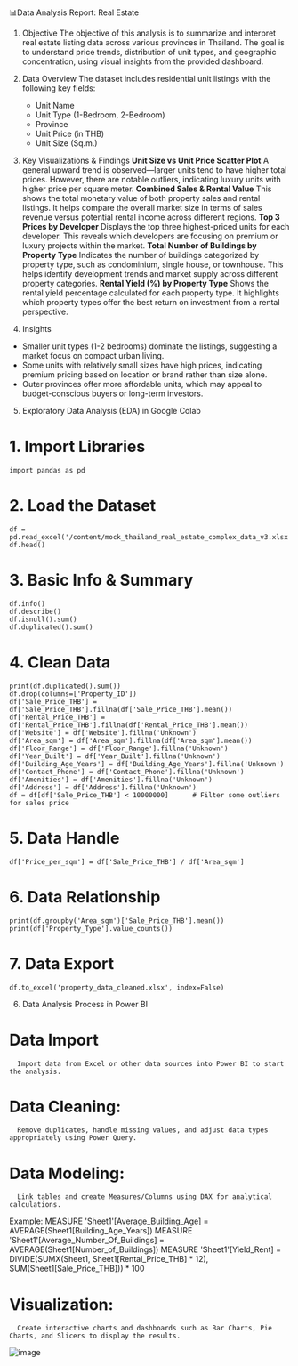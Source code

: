 📊Data Analysis Report: Real Estate
1. Objective
    The objective of this analysis is to summarize and interpret real estate listing data across various provinces in Thailand. The goal is to understand price trends, distribution of unit types, and geographic concentration, using visual insights from the provided dashboard.

2. Data Overview
    The dataset includes residential unit listings with the following key fields:
    - Unit Name
    - Unit Type (1-Bedroom, 2-Bedroom)
    - Province
    - Unit Price (in THB)
    - Unit Size (Sq.m.)

3. Key Visualizations & Findings
**Unit Size vs Unit Price Scatter Plot**
   A general upward trend is observed—larger units tend to have higher total prices. However, there are notable outliers, indicating luxury units with higher price per square meter.
**Combined Sales & Rental Value**
    This shows the total monetary value of both property sales and rental listings. It helps compare the overall market size in terms of sales revenue versus potential rental income across different regions.
**Top 3 Prices by Developer**
    Displays the top three highest-priced units for each developer. This reveals which developers are focusing on premium or luxury projects within the market.
**Total Number of Buildings by Property Type**
    Indicates the number of buildings categorized by property type, such as condominium, single house, or townhouse. This helps identify development trends and market supply across different property categories.
**Rental Yield (%) by Property Type**
    Shows the rental yield percentage calculated for each property type. It highlights which property types offer the best return on investment from a rental perspective.

4. Insights
  - Smaller unit types (1-2 bedrooms) dominate the listings, suggesting a market focus on compact urban living.
  - Some units with relatively small sizes have high prices, indicating premium pricing based on location or brand rather than size alone.
  - Outer provinces offer more affordable units, which may appeal to budget-conscious buyers or long-term investors.

5. Exploratory Data Analysis (EDA) in Google Colab
  # 1. Import Libraries
    import pandas as pd

  # 2. Load the Dataset
    df = pd.read_excel('/content/mock_thailand_real_estate_complex_data_v3.xlsx')
    df.head()
    
  # 3. Basic Info & Summary
    df.info()                  
    df.describe()              
    df.isnull().sum()          
    df.duplicated().sum()    
    
  # 4. Clean Data
    print(df.duplicated().sum())
    df.drop(columns=['Property_ID'])
    df['Sale_Price_THB'] = df['Sale_Price_THB'].fillna(df['Sale_Price_THB'].mean())
    df['Rental_Price_THB'] = df['Rental_Price_THB'].fillna(df['Rental_Price_THB'].mean())
    df['Website'] = df['Website'].fillna('Unknown')
    df['Area_sqm'] = df['Area_sqm'].fillna(df['Area_sqm'].mean())
    df['Floor_Range'] = df['Floor_Range'].fillna('Unknown')
    df['Year_Built'] = df['Year_Built'].fillna('Unknown')
    df['Building_Age_Years'] = df['Building_Age_Years'].fillna('Unknown')
    df['Contact_Phone'] = df['Contact_Phone'].fillna('Unknown')
    df['Amenities'] = df['Amenities'].fillna('Unknown')
    df['Address'] = df['Address'].fillna('Unknown')
    df = df[df['Sale_Price_THB'] < 10000000]      # Filter some outliers for sales price

  # 5. Data Handle
    df['Price_per_sqm'] = df['Sale_Price_THB'] / df['Area_sqm']
    
  # 6. Data Relationship
    print(df.groupby('Area_sqm')['Sale_Price_THB'].mean())
    print(df['Property_Type'].value_counts())
    
  # 7. Data Export
    df.to_excel('property_data_cleaned.xlsx', index=False)

6. Data Analysis Process in Power BI
  # Data Import
      Import data from Excel or other data sources into Power BI to start the analysis.
  # Data Cleaning:
      Remove duplicates, handle missing values, and adjust data types appropriately using Power Query.
  # Data Modeling:
      Link tables and create Measures/Columns using DAX for analytical calculations.
   Example: 
    MEASURE 'Sheet1'[Average_Building_Age] = AVERAGE(Sheet1[Building_Age_Years])
    MEASURE 'Sheet1'[Average_Number_Of_Buildings] = AVERAGE(Sheet1[Number_of_Buildings])
    MEASURE 'Sheet1'[Yield_Rent] = DIVIDE(SUMX(Sheet1, Sheet1[Rental_Price_THB] * 12), SUM(Sheet1[Sale_Price_THB])) * 100
  # Visualization:
      Create interactive charts and dashboards such as Bar Charts, Pie Charts, and Slicers to display the results.

![image](https://github.com/user-attachments/assets/3b763999-bda7-493f-8349-9b3658cefb06)




